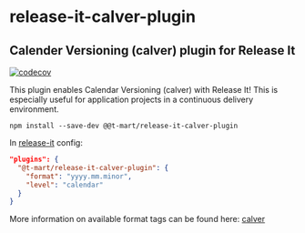 # release-it-calver-plugin

## Calender Versioning (calver) plugin for Release It

[![codecov](https://codecov.io/gh/casmith/release-it-calver-plugin/branch/master/graph/badge.svg?token=HKW5RKSQYW)](https://codecov.io/gh/casmith/release-it-calver-plugin)

This plugin enables Calendar Versioning (calver) with Release It! This is especially useful for
application projects in a continuous delivery environment.

```shell
npm install --save-dev @@t-mart/release-it-calver-plugin
```

In [release-it](https://github.com/release-it/release-it) config:

```json
"plugins": {
  "@t-mart/release-it-calver-plugin": {
    "format": "yyyy.mm.minor",
    "level": "calendar"
  }
}
```

More information on available format tags can be found here:
[calver](https://github.com/muratgozel/node-calver)
